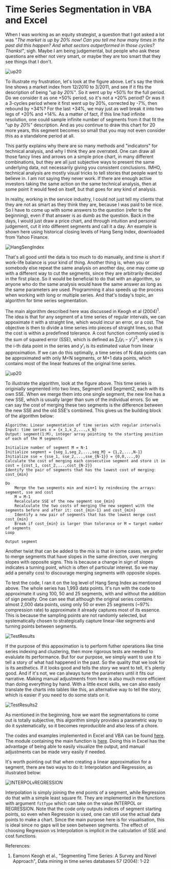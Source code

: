 # Time Series Segmentation in VBA and Excel

When I was working as an equity strategist, a question that I got asked a lot was "_The market is up by 20% now! Can you tell me how many times in the past did this happen? And what sectors outperformed in those cycles? Thanks!_", sigh. Maybe I am being judgemental, but people who ask these questions are either not very smart, or maybe they are too smart that they see things that I don't.

![up20](Screenshots/example01.jpg)

To illustrate my frustration, let's look at the figure above. Let's say the think line shows a market index from 12/2010 to 3/2011, and see if it fits the description of being "_up by 20%_". So it went up by +50% for the full period. Do we consider it as one +50% period, so it's not a +20% period? Or was it a 3-cycles period where it first went up by 20%, corrected by -7%, then rebound by +34%? For the last +34%, we may just as well break it into two legs of +20% and +14%. As a matter of fact, if this line had infinite resolution, one could sample infinite number of segments from it that fit the "_up by 20%_" description. And as you continue to draw this chart for 20 more years, this segment becomes so small that you may not even consider this as a standalone period at all.

This partly explains why there are so many methods and "indicators" for technical analysis, and why I think they are overrated. One can draw all those fancy lines and arrows on a simple price chart, in many different combinations, but they are all just subjective ways to present the same underlying data, not necessarily giving you consistent conclusions. IMHO, technical analysis are mostly visual tricks to tell stories that people want to believe in. I am not saying they never work. If there are enough active investors taking the same action on the same technical analysis, then at some point it would feed on itself, but that goes for any kind of analysis.

In reality, working in the service industry, I could not just tell my clients that they are not as smart as they think they are, because I was paid to be nice. So I have to come up with some answers to the question (refer to the beginning), even if that answer is as dumb as the question. Back in the days, I would just draw a price chart, and through intuition and personal judgement, cut it into different segments and call it a day. An example is shown here using historical closing levels of Hang Seng Index, downloaded from Yahoo Finance.

![HangSengIndex](Screenshots/results_manual.jpg)

That's all good until the data is too much to do manually, and time is short if work-life balance is your kind of thing. Another thing is, when you or somebody else repeat the same analysis on another day, one may come up with a different way to cut the segments, since they are arbitrarily decided in the first place. So it would be beneficial to do that with an algorithm, so anyone who do the same analysis would have the same answer as long as the same parameters are used. Programming it also speeds up the process when working with long or multiple series. And that's today's topic, an algorithm for time series segmentation.

The main algorithm described here was discussed in Keogh et al (2004)<sup>1</sup>. The idea is that for any segment of a time series of regular intervals, we can appoximate it with a straight line, which would incur an error, or a cost. The objective is then to divide a time series into pieces of straight lines, so that the cost is within a predefined tolerance. A cost function commonly used is the sum of squared error (SSE), which is defined as $\sum_i (y_i - y'_{i})^2$, where $y_i$ is the i-th data point in the series and $y'_i$ is its estimated value from linear approximation. If we can do this optimally, a time series of N data points can be approximated with only M<N segments, or M+1 data points, which contains most of the linear features of the original time series.

![up20](Screenshots/example02.jpg)

To illustrate the algorithm, look at the figure above. This time series is originially segmented into two lines, Segment1 and Segment2, each with its own SSE. When we merge them into one single segment, the new line has a new SSE, which is usually larger than sum of the individual errors. So we can say the cost of merging these two segments is the difference between the new SSE and the old SSE's combined. This gives us the building block of the algorithm below:

```
Algorithm: Linear segmentation of time series with regular intervals
Input: time series x = {x_1,x_2,...,x_N}
Output: segment(1:M), integer array pointing to the starting position of each of the M segments

Initialize number of segment M = N-1
Initialize segment = {seg_1,seg_2,...,seg_M} = {1,2,...,N-1}
Initialize sse = {sse_1, sse_2,...,sse_{N-1}} = {0,0,...,0}
Calculate the cost of merging each consecutive segment and store it in cost = {cost_1, cost_2,...,cost_{N-2}}
Identify the pair of segments that has the lowest cost of merging: cost_{min}

Do
	Merge the two segments min and min+1 by reindexing the arrays: segment, sse and cost
	M = M-1
	Recalculate SSE of the new segment sse_{min}
	Recalculate the two costs of merging the new segment with the segments before and after it: cost_{min-1} and cost_{min}
	Identify a new pair of segments that has the lowest merge cost cost_{min}
	Break if cost_{min} is larger than tolerance or M = target number of segments
Loop

Output segment
```

Another twist that can be added to the mix is that in some cases, we prefer to merge segments that have slopes in the same direction, over merging slopes with opposite signs. This is because a change in sign of slopes indicates a turning point, which is often of particular interest. So we may add a penalty cost to discourage merging segments with opposite slopes.

To test the code, I ran it on the log level of Hang Seng Index as mentioned above. The whole series has 1,993 data points. It's run with the code to approximate it using 100, 50 and 25 segments, with and without the addition of sign penalty. One can see that although the original series contains almost 2,000 data points, using only 50 or even 25 segments (~97% compression rate) to approximate it already captures most of its essence. This is because the sampling points are not randomly selected, but systematically chosen to strategically capture linear-like segments and turning points between segments.

![TestResults](Screenshots/results01.jpg)

If the purpose of this appoximation is to perform futher operations like time series indexing and clustering, then more rigorous tests are needed to evalulate its performance. But for our purpose, we simply want to use it to tell a story of what had happened in the past. So the quality that we look for is its aesthetics. If it looks good and tells the story we want to tell, it's plenty good. And if it's not, we can always tune the parameters until it fits our narrative. Making manual adjustments from here is also much more efficient than doing everything by hand. With a little excel skills, we can also easily translate the charts into tables like this, an alternative way to tell the story, which is easier if you need to do some stats on it.

![TestResults2](Screenshots/results02.jpg)

As mentioned in the beginning, how we want the segmentations to come out is totally subjective, this algorithm simply provides a parametric way to do it systematically, so it becomes reproducible and also less of a chore.

The codes and examples implemented in Excel and VBA can be found [here](TS_Segmentation.xlsm). The module containing the main function is [here](mTSSeg.bas). Doing this in Excel has the advantage of being able to easily visualize the output, and manual adjustments can be made very easily if needed.

It's worth pointing out that when creating a linear approximation for a segment, there are two ways to do it: Interpolation and Regression, as illustrated below:

![INTERPOLvREGRESSION](Screenshots/example03.jpg)

Interpolation is simply joining the end points of a segment, while Regression do that with a simple least square fit. They are implemented in the functions with argument `fitType` which can take on the value INTERPOL or REGRESSION. Note that the code only outputs indices of segment starting points, so even when Regression is used, one can still use the actual data points to make a chart. Since the main purpose here is for visualisation, this is ideal since no gaps will be seen between segments. The effect of choosing Regression vs Interpolation is implicit in the calculation of SSE and cost functions.

References:
1. Eamonn Keogh et al., "Segmenting Time Series: A Survey and Novel Approach", Data mining in time series databases 57 (2004): 1-22
